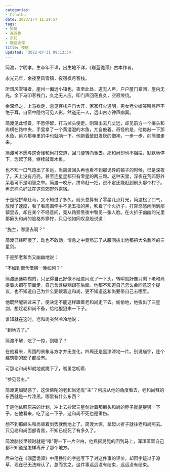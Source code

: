 ```yaml
---
categories:
- Cthulhu
date: 2023/1/4 11:29:57
tags:
- 惊悚
- 克苏鲁
- 东幻
- 珈蓝诡谭
title: 夜宿
updated: '2022-07-31 09:13:54'
---
```

简渡，字明孝，生卒年不详，出生地不详，《珈蓝诡谭》古本作者。

 

永光元年，余夜至风雪镇，夜宿枫月客栈。

所谓风雪镇者，崖州一偏远小镇也，夜至此处，道无人声，户户屋门紧闭，屋内无光。余下马叩客栈门，久之无人应。叩门声回荡良久，空寂缭绕。

余深怪之，上马欲走，忽见客栈户门大开，家家灯火通明，男女老少嬉笑叫骂声不绝于耳，自窗中隐约可见人影。然道无一人，远山古寺钟声幽冥。



简渡见此怪景，不愿停留，打马掉头便走。刚窜出去几丈远，却见前方一个癞头和尚横在路中央，手里拿了一个黄澄澄的木鱼，兀自敲着。奇怪的是，他每敲一下那木鱼，远方那寺里的中也就响一下。他拖着破旧发灰的僧袍，一步一步，向简渡走来。

简渡可不愿与这奇怪和尚打交道，回马便转向驰去。那和尚却也不阻拦，默默地停下，念起了经，继续敲着木鱼。



也不知一口气跑出了多远，当简渡回头再也看不到那诡异的镇子的时候，已是深夜了。天上没有月亮，甚至连星星都只有零星的两三颗。这种天里，深夜在荒郊野外呆着可不是明智之举。简渡一咬牙，拼命赶一把，说不定还能赶到前头那个村子。再怎样总好过在这荒郊野外露宿。



于是他拼命赶马，又不知过了多久。前头总算有了零星几点灯光，简渡松了口气，放慢了速度，看了看周围伸手不见五指的黑，吹着了个火折子，打算悠悠闲闲到那镇里去。却在某个不经意间，竟从路旁黑夜中瞥见一张人脸。在火折子幽幽的光里那癞头和尚的脸格外狰狞，只见他如同叹息般说道：

“施主，哪里去啊？”



简渡已经吓傻了，动也不敢动，情急之中竟然忘了从腰间拔出他那把大名鼎鼎的三星剑。



于是那老和尚又幽幽地说：

“不如到僧舍借宿一晚如何？”



简渡迷迷糊糊的，只记得自己好像不经意间点了一下头。转瞬就好像只剩下老和尚提着火把在前面走，自己含含糊糊跟在后面。他都不知道自己怎么会同意这个提议，也不知道自己为什么要跟着这和尚，更不知道这和尚要带自己去哪里。

他既然醒转过来了，便决定不能这样跟着老和尚走下去。偷偷地，他拔出了三星剑，想趁老和尚不备，给他狠狠来一下子。



谁知就在这时，老和尚突然冷冷地说：

“到地方了。”



简渡不解，吃了一惊，到哪了？

在他看来，周围的景象与方才并无变化，四周还是黑漆漆地一片。别说庙宇，连个建筑物的影子都没有。



可那老和尚却就地就跪下了，嘴里念叨着:

“参见吾主。”



简渡更加疑惑了，这信佛陀的老和尚还有“主”？何况从他的角度看去，老和尚拜的东西就是一片漆黑，哪里有什么东西？

于是他依照原来的计划，冲上去抄起三星剑对着那癞头和尚的脖子就是狠狠一下子。在他看来，吃了这一下子，这和尚不死也是重伤。



想不到那癞头和尚顺着剑势就倒地上了。简渡大惊，拿起火折子就往老和尚照去。只见老和尚面部青黑，不知已经死了有多久了。



简渡脑袋里顿时就是“嗡”得一下一片空白，他摇摇晃晃的回到马上，浑浑噩噩自己都不知道是怎样离开了那个地方。



后来他在《珈蓝诡谭》中用狰狞的字迹写下了对这件事的评价，却因字迹过于潦草，现在已无法辨认了。总而言之，这件事远远没有结束，远远没有结束。

